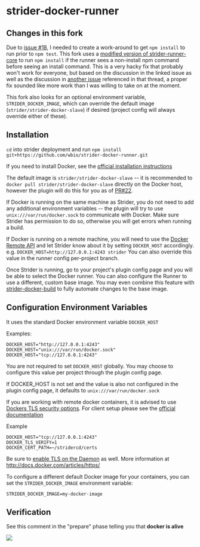 strider-docker-runner
=====================

## Changes in this fork
Due to [issue #18](https://github.com/Strider-CD/strider-docker-runner/issues/18), I needed to create a work-around to get `npm install` to run prior to `npm test`. This fork uses a [modified version of strider-runner-core](https://github.com/wbio/strider-runner-core) to run `npm install` if the runner sees a non-install npm command before seeing an install command. This is a very hacky fix that probably won't work for everyone, but based on the discussion in the linked issue as well as the discussion in [another issue](https://github.com/Strider-CD/strider-heroku/issues/4#issuecomment-54719228) referenced in that thread, a proper fix sounded like more work than I was willing to take on at the moment.

This fork also looks for an optional environment variable, `STRIDER_DOCKER_IMAGE`, which can override the default image (`strider/strider-docker-slave`) if desired (project config will always override either of these).

## Installation

`cd` into strider deployment and run `npm install git+https://github.com/wbio/strider-docker-runner.git`

If you need to install Docker, see the [official installation instructions](https://docs.docker.com/installation/)

The default image is `strider/strider-docker-slave` -- it is recommended to `docker pull strider/strider-docker-slave` directly on the Docker host, however the plugin will do this for you as of [PR#22](https://github.com/Strider-CD/strider-docker-runner/pull/22).

If Docker is running on the same machine as Strider, you do not need to add any additional environment variables -- the plugin will try to use `unix:///var/run/docker.sock` to communicate with Docker. Make sure Strider has permission to do so, otherwise you will get errors when running a build.

If Docker is running on a remote machine, you will need to use the [Docker Remote API](https://docs.docker.com/reference/api/docker_remote_api/) and let Strider know about it by setting `DOCKER_HOST` accordingly. e.g. `DOCKER_HOST=http://127.0.0.1:4243 strider` You can also override this value in the runner config per-project branch.

Once Strider is running, go to your project's plugin config page and you will be able to select the Docker runner. You can also configure the Runner to use a different, custom base image. You may even combine this feature with [strider-docker-build](https://github.com/Strider-CD/strider-docker-build) to fully automate changes to the base image.

## Configuration Environment Variables

It uses the standard Docker environment variable `DOCKER_HOST`

Examples:

```
DOCKER_HOST="http://127.0.0.1:4243"
DOCKER_HOST="unix:///var/run/docker.sock"
DOCKER_HOST="tcp://127.0.0.1:4243"
```

You are not required to set `DOCKER_HOST` globally. You may choose to configure this value per project through the plugin config page.

If DOCKER_HOST is not set and the value is also not configured in the plugin config page, it defaults to `unix:///var/run/docker.sock`

If you are working with remote docker containers, it is advised to use [Dockers TLS security options](http://docs.docker.com/articles/https/). For client setup please see the [official documentation](http://docs.docker.com/articles/https/#client-modes)

Example
```
DOCKER_HOST="tcp://127.0.0.1:4243"
DOCKER_TLS_VERIFY=1
DOCKER_CERT_PATH=~/stridercd/certs
```
Be sure to [enable TLS on the Daemon](http://docs.docker.com/articles/https/#daemon-modes) as well. More information at http://docs.docker.com/articles/https/

To configure a different default Docker image for your containers, you can set the `STRIDER_DOCKER_IMAGE` environment variable:

```
STRIDER_DOCKER_IMAGE=my-docker-image
```

## Verification

See this comment in the "prepare" phase telling you that **docker is alive**

![](https://cloud.githubusercontent.com/assets/112170/3838066/871cff0c-1dfc-11e4-9fce-430447bafffa.png)
